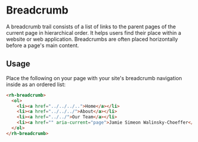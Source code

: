 # Breadcrumb

A breadcrumb trail consists of a list of links to the parent pages of
the current page in hierarchical order. It helps users find their
place within a website or web application. Breadcrumbs are often
placed horizontally before a page's main content.

## Usage

Place the following on your page with your site's breadcrumb
navigation inside as an ordered list:

```html
<rh-breadcrumb>
  <ol>
    <li><a href="../../../..">Home</a></li>
    <li><a href="../../../">About</a></li>
    <li><a href="../../">Our Team</a></li>
    <li><a href="" aria-current="page">Jamie Simeon Walinsky-Choeffer</a></li>
  </ol>
</rh-breadcrumb>
```
